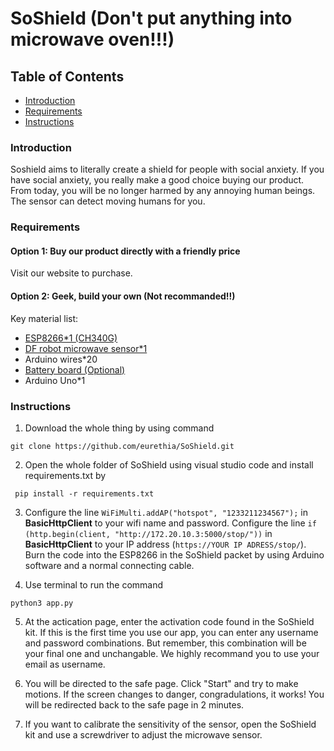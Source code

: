 # SoShield (Don't put anything into microwave oven!!!)

## Table of Contents

- [Introduction](#Introduction)
- [Requirements](#Requirements)
- [Instructions](#Instructions)

### Introduction
Soshield aims to literally create a shield for people with social anxiety. If you have social anxiety, you really make a good choice buying our product. From today, you will be no longer harmed by any annoying human beings. The sensor can detect moving humans for you.

### Requirements

#### Option 1: Buy our product directly with a friendly price
Visit our website to purchase.

#### Option 2: Geek, build your own (Not recommanded!!)
Key material list:
- [ESP8266\*1 (CH340G)](https://detail.tmall.com/item.htm?spm=a230r.1.14.16.32d967dfbd0Mvz&id=606082163513&ns=1&abbucket=5)
- [DF robot microwave sensor\*1](https://www.dfrobot.com.cn/goods-1231.html)
- Arduino wires\*20
- [Battery board (Optional)](https://detail.tmall.com/item.htm?spm=a230r.1.14.23.4a26246bT7gXNZ&id=632138891625&ns=1&abbucket=5)
- Arduino Uno\*1


### Instructions
1. Download the whole thing by using command
```
git clone https://github.com/eurethia/SoShield.git
```
2. Open the whole folder of SoShield using visual studio code and install requirements.txt by
 ```
  pip install -r requirements.txt
 ```

3. Configure the line ```WiFiMulti.addAP("hotspot", "1233211234567");``` in <b>BasicHttpClient</b> to your wifi  name and password. Configure the line ```if (http.begin(client, "http://172.20.10.3:5000/stop/"))``` in <b>BasicHttpClient</b> to your IP address (```https://YOUR IP ADRESS/stop/```). Burn the code into the ESP8266 in the SoShield packet by using Arduino software and a normal connecting cable. 

4. Use terminal to run the command
  ```
  python3 app.py
  ```

5. At the actication page, enter the activation code found in the SoShield kit. If this is the first time you use our app, you can enter any username and password combinations. But remember, this combination will be your final one and unchangable. We highly recommand you to use your email as username.

6. You will be directed to the safe page. Click "Start" and try to make motions. If the screen changes to danger, congradulations, it works! You will be redirected back to the safe page in 2 minutes.

7. If you want to calibrate the sensitivity of the sensor, open the SoShield kit and use a screwdriver to adjust the microwave sensor. 
